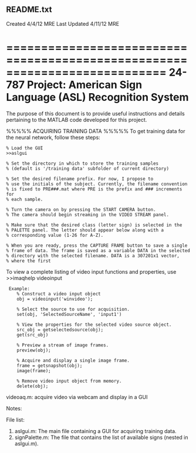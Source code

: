 README.txt
-----------------------
Created 4/4/12 MRE
Last Updated 4/11/12 MRE

===========================================================================
24-787 Project: American Sign Language (ASL) Recognition System
===========================================================================

The purpose of this document is to provide useful instructions and details 
pertaining to the MATLAB code developed for this project.

%%%%% ACQUIRING TRAINING DATA %%%%%
To get training data for the neural network, follow these steps:

    % Load the GUI
    >>aslgui

    % Set the directory in which to store the training samples
    % (default is '/training data' subfolder of current directory)

    % Set the desired filename prefix. For now, I propose to
    % use the initials of the subject. Currently, the filename convention
    % is fixed to PRE###.mat where PRE is the prefix and ### increments for
    % each sample.

    % Turn the camera on by pressing the START CAMERA button.
    % The camera should begin streaming in the VIDEO STREAM panel.

    % Make sure that the desired class (letter sign) is selected in the 
    % PALETTE panel. The letter should appear below along with a
    % corresponding value (1-26 for A-Z).

    % When you are ready, press the CAPTURE FRAME button to save a single
    % frame of data. The frame is saved as a variable DATA in the selected
    % directory with the selected filename. DATA is a 307201x1 vector,
    % where the first 

To view a complete listing of video input functions and properties, use 
     >>imaqhelp videoinput

     Example:
        % Construct a video input object
        obj = videoinput('winvideo');
 
        % Select the source to use for acquisition. 
        set(obj, 'SelectedSourceName', 'input1')
 
        % View the properties for the selected video source object.
        src_obj = getselectedsource(obj);
        get(src_obj)
 
        % Preview a stream of image frames.
        preview(obj);
 
        % Acquire and display a single image frame.
        frame = getsnapshot(obj);
        image(frame);
 
        % Remove video input object from memory.
        delete(obj);

videoaq.m: acquire video via webcam and display in a GUI
    



Notes:


File list:
1. aslgui.m:  The main file containing a GUI for acquiring training data.
2. signPalette.m:  The file that contains the list of available signs (nested in aslgui.m).
